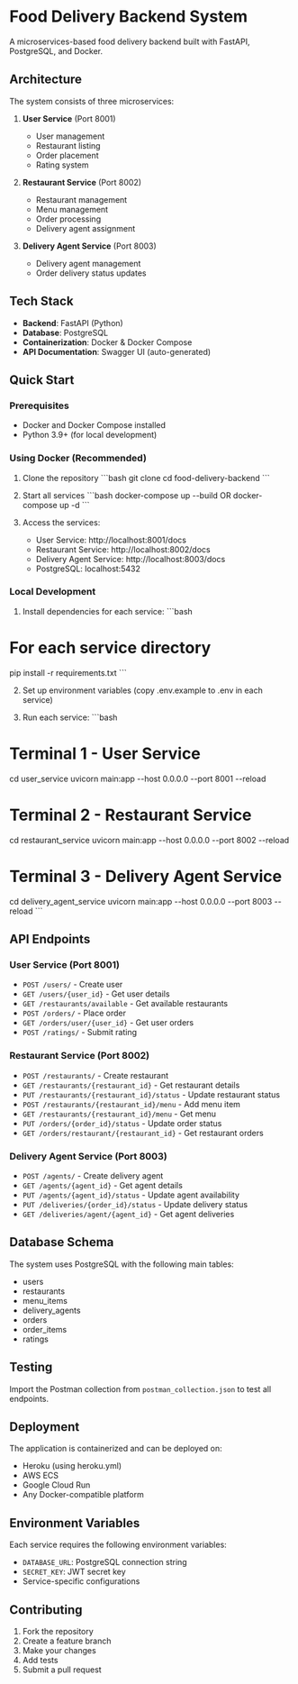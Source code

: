 # Food Delivery Backend System

A microservices-based food delivery backend built with FastAPI, PostgreSQL, and Docker.

## Architecture

The system consists of three microservices:

1. **User Service** (Port 8001)
   - User management
   - Restaurant listing
   - Order placement
   - Rating system

2. **Restaurant Service** (Port 8002)
   - Restaurant management
   - Menu management
   - Order processing
   - Delivery agent assignment

3. **Delivery Agent Service** (Port 8003)
   - Delivery agent management
   - Order delivery status updates

## Tech Stack

- **Backend**: FastAPI (Python)
- **Database**: PostgreSQL
- **Containerization**: Docker & Docker Compose
- **API Documentation**: Swagger UI (auto-generated)

## Quick Start

### Prerequisites
- Docker and Docker Compose installed
- Python 3.9+ (for local development)

### Using Docker (Recommended)

1. Clone the repository
\`\`\`bash
git clone <repository-url>
cd food-delivery-backend
\`\`\`

2. Start all services
\`\`\`bash
docker-compose up --build 
OR
docker-compose up -d
\`\`\`

3. Access the services:
   - User Service: http://localhost:8001/docs
   - Restaurant Service: http://localhost:8002/docs
   - Delivery Agent Service: http://localhost:8003/docs
   - PostgreSQL: localhost:5432

### Local Development

1. Install dependencies for each service:
\`\`\`bash
# For each service directory
pip install -r requirements.txt
\`\`\`

2. Set up environment variables (copy .env.example to .env in each service)

3. Run each service:
\`\`\`bash
# Terminal 1 - User Service
cd user_service
uvicorn main:app --host 0.0.0.0 --port 8001 --reload

# Terminal 2 - Restaurant Service
cd restaurant_service
uvicorn main:app --host 0.0.0.0 --port 8002 --reload

# Terminal 3 - Delivery Agent Service
cd delivery_agent_service
uvicorn main:app --host 0.0.0.0 --port 8003 --reload
\`\`\`

## API Endpoints

### User Service (Port 8001)
- `POST /users/` - Create user
- `GET /users/{user_id}` - Get user details
- `GET /restaurants/available` - Get available restaurants
- `POST /orders/` - Place order
- `GET /orders/user/{user_id}` - Get user orders
- `POST /ratings/` - Submit rating

### Restaurant Service (Port 8002)
- `POST /restaurants/` - Create restaurant
- `GET /restaurants/{restaurant_id}` - Get restaurant details
- `PUT /restaurants/{restaurant_id}/status` - Update restaurant status
- `POST /restaurants/{restaurant_id}/menu` - Add menu item
- `GET /restaurants/{restaurant_id}/menu` - Get menu
- `PUT /orders/{order_id}/status` - Update order status
- `GET /orders/restaurant/{restaurant_id}` - Get restaurant orders

### Delivery Agent Service (Port 8003)
- `POST /agents/` - Create delivery agent
- `GET /agents/{agent_id}` - Get agent details
- `PUT /agents/{agent_id}/status` - Update agent availability
- `PUT /deliveries/{order_id}/status` - Update delivery status
- `GET /deliveries/agent/{agent_id}` - Get agent deliveries

## Database Schema

The system uses PostgreSQL with the following main tables:
- users
- restaurants
- menu_items
- delivery_agents
- orders
- order_items
- ratings

## Testing

Import the Postman collection from `postman_collection.json` to test all endpoints.

## Deployment

The application is containerized and can be deployed on:
- Heroku (using heroku.yml)
- AWS ECS
- Google Cloud Run
- Any Docker-compatible platform

## Environment Variables

Each service requires the following environment variables:
- `DATABASE_URL`: PostgreSQL connection string
- `SECRET_KEY`: JWT secret key
- Service-specific configurations

## Contributing

1. Fork the repository
2. Create a feature branch
3. Make your changes
4. Add tests
5. Submit a pull request
